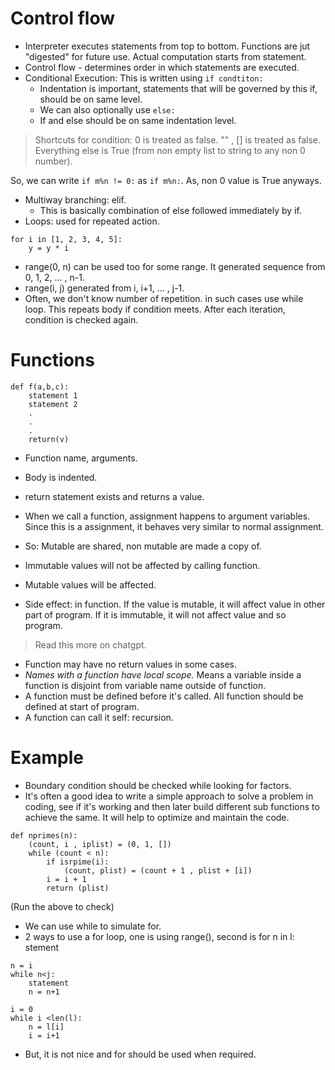# Control flow

- Interpreter executes statements from top to bottom. Functions are jut "digested" for future use. Actual computation starts from statement.
- Control flow - determines order in which statements are executed.
- Conditional Execution: This is written using `if condtiton:` 
	- Indentation is important, statements that will be governed by this if, should be on same level. 
	- We can also optionally use `else:`
	- If and else should be on same indentation level.

> Shortcuts for condition:
> 	0 is treated as false.
> 	"" , [] is treated as false.
> 	Everything else is True (from non empty list to string to any non 0 number).

So, we can write `if m%n != 0:` as `if m%n:`. As, non 0 value is True anyways.

- Multiway branching: elif.
	- This is basically combination of else followed immediately by if. 
- Loops: used for repeated action.
```
for i in [1, 2, 3, 4, 5]:
	y = y * i
```

 - range(0, n) can be used too for some range. It generated sequence from 0, 1, 2, ... , n-1.
 - range(i, j) generated from i, i+1, ... , j-1. 
 - Often, we don't know number of repetition. in such cases use while loop. This repeats body if condition meets. After each iteration, condition is checked again.

# Functions

```
def f(a,b,c):
	statement 1
	statement 2
	.
	.
	.
	return(v)
```

- Function name, arguments.
- Body is indented.
- return statement exists and returns  a value. 

- When we call a function, assignment happens to argument variables. Since this is a assignment, it behaves very similar to normal assignment.
- So: Mutable are shared, non mutable are made a copy of. 
- Immutable values will not be affected by calling function.
- Mutable values will be affected.
- Side effect: in function. If the value is mutable, it will affect value in other part of program. If it is immutable, it will not affect value and so program.

> Read this more on chatgpt.

- Function may have no return values in some cases.
- *Names with a function have local scope.* Means a variable inside a function is disjoint from variable name outside of function.
- A function must be defined before it's called. All function should be defined at start of program.
- A function can call it self: recursion.

# Example

- Boundary condition should be checked while looking for factors.
- It's often a good idea to write a simple approach to solve a problem in coding, see if it's working and then later build different sub functions to achieve the same. It will help to optimize and maintain the code.

```
def nprimes(n):
	(count, i , iplist) = (0, 1, [])
	while (count < n):
		if isrpime(i):
			(count, plist) = (count + 1 , plist + [i])
		i = i + 1
		return (plist)
```
(Run the above to check)

- We can use while to simulate for.
- 2 ways to use a for loop, one is using range(), second is for n in l: stement
```
n = i
while n<j:
	statement
	n = n+1
```

```
i = 0
while i <len(l):
	n = l[i]
	i = i+1
```

- But, it is not nice and for should be used when required.

